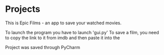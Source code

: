 # Projects

This is Epic Films - an app to save your watched movies.

To launch the program you have to launch 'gui.py'
To save a film, you need to copy the link to it from imdb and then paste it into the

Project was saved through PyCharm
